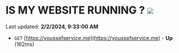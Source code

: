 # IS MY WEBSITE RUNNING ? [![](https://img.shields.io/static/v1?label=Sponsor&message=%E2%9D%A4&logo=GitHub&color=%23fe8e86)](https://github.com/sponsors/<username>)

Last updated: **2/2/2024, 9:33:00 AM**

- `GET` [https://youssefservice.me](https://youssefservice.me) - **Up** (162ms)
